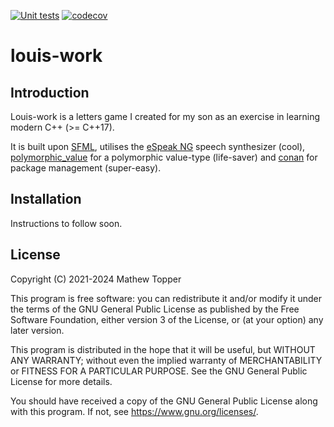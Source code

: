 [![Unit tests](https://github.com/H0R5E/louis-work/actions/workflows/unit-tests.yml/badge.svg)](https://github.com/H0R5E/louis-work/actions/workflows/unit-tests.yml)
[![codecov](https://codecov.io/gh/H0R5E/louis-work/graph/badge.svg?token=G77889E4AG)](https://codecov.io/gh/H0R5E/louis-work)

# louis-work

## Introduction

Louis-work is a letters game I created for my son as an exercise in learning
modern C++ (>= C++17).

It is built upon [SFML](https://www.sfml-dev.org), utilises the
[eSpeak NG](https://github.com/espeak-ng/espeak-ng) speech synthesizer
(cool), [polymorphic_value](https://github.com/jbcoe/polymorphic_value)
for a polymorphic value-type (life-saver) and [conan](https://conan.io/) for
package management (super-easy).

## Installation

Instructions to follow soon.

## License

Copyright (C) 2021-2024 Mathew Topper

This program is free software: you can redistribute it and/or modify
it under the terms of the GNU General Public License as published by
the Free Software Foundation, either version 3 of the License, or
(at your option) any later version.

This program is distributed in the hope that it will be useful,
but WITHOUT ANY WARRANTY; without even the implied warranty of
MERCHANTABILITY or FITNESS FOR A PARTICULAR PURPOSE. See the
GNU General Public License for more details.

You should have received a copy of the GNU General Public License
along with this program. If not, see <https://www.gnu.org/licenses/>.
